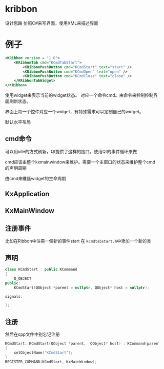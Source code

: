 # kribbon

设计思路
仿照C#来写界面，使用XML来描述界面

# 例子

```xml
<KRibbon version = "1.0">
	<KRibbonTab cmd="KCmdTabStart">
		<KRibbonPushButton cmd="KCmdStart" text="start" />
		<KRibbonPushButton cmd="KCmdOpen" text="open" />
		<KRibbonPushButton cmd="KCmdClose" text="close" />
	</KRibbonTabWidget>
</KRibbon>
```

<KRibbonPushButton cmd="KCmdStart" text="start" />

使用widget来表示当前的widget状态。 对应一个命令cmd。由命令来控制控制界面刷新状态。

界面上每一个控件对应一个widget，有特殊需求可以定制自己的widget。

默认水平布局

## cmd命令

可以用idle的方式刷新，Qt提供了这样的接口。使用Qt的事件循环来做

cmd应该由整个kxmainwindow来维护。需要一个主窗口的状态来维护整个cmd的声明周期

由cmd來維護widget的生命周期



## KxApplication


## KxMainWindow

## 注册事件
比如在Ribbon中注冊一個新的事件start
在 `kcmdtabstart.h`中添加一个新的类

## 声明
```cpp
class KCmdStart : public KCommand
{
	Q_OBJECT
public:
	KCmdStart(QObject *parent = nullptr, QObject* host = nullptr);

signals:

};
```

## 注册
然后在cpp文件中别忘记注册
```cpp
KCmdStart::KCmdStart(QObject *parent,  QObject* host) : KCommand(parent)
{
	setObjectName("KCmdStart");
}
REGISTER_COMMAND(KCmdStart, KxMainWindow);
```

